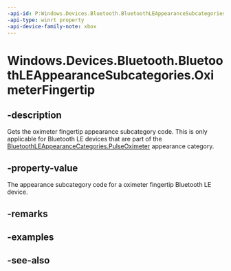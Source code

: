 ```yaml
---
-api-id: P:Windows.Devices.Bluetooth.BluetoothLEAppearanceSubcategories.OximeterFingertip
-api-type: winrt property
-api-device-family-note: xbox
---
```


<!-- Property syntax
public ushort OximeterFingertip { get; }
-->

# Windows.Devices.Bluetooth.BluetoothLEAppearanceSubcategories.OximeterFingertip

## -description
Gets the oximeter fingertip appearance subcategory code. This is only applicable for Bluetooth LE devices that are part of the [BluetoothLEAppearanceCategories.PulseOximeter](bluetoothleappearancecategories_pulseoximeter.md) appearance category.

## -property-value
The appearance subcategory code for a oximeter fingertip Bluetooth LE device.

## -remarks

## -examples

## -see-also

